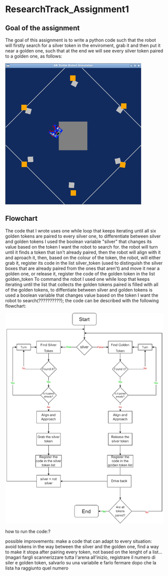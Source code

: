 # ResearchTrack_Assignment1

Goal of the assignment
---------------------------

The goal of this assignment is to write a python code such that the robot will firstly search for a silver token in the enviroment, grab it and then put it near a golden one, such that at the end we will see every silver token paired to a golden one, as follows:

![Final configuration](screenshot_fine.png)

Flowchart
---------------------------

The code that I wrote uses one while loop that keeps iterating until all six golden tokens are paired to every silver one, to differentiate between silver and golden tokens I used the boolean variable "silver" that changes its value based on the token I want the robot to search for.
 the robot will turn until it finds a token that isn't already paired, then the robot will align with it and aproach it, then, based on the colour of the token, the robot, will either grab it, register its code in the list silver_token (used to distinguish the silver boxes that are already paired from the ones that aren't) and move it near a golden one, or release it, register the code of the golden token in the list golden_token
To command the robot I used one while loop that keeps iterating until the list that collects the golden tokens paired is filled with all of the golden tokens, to diffentiate between silver and golden tokens is used a boolean variable that changes value based on the token I want the robot to search(??????????); the code can be described with the following flowchart:

![Code flowchart](FlowChartAssignment1.png)

how to run the code:?

possible improvements: make a code that can adapt to every situation: avoid tokens in the way between the silver and the golden one, find a way to make it stopa after pairing every token, not based on the lenght of a list... (magari fargli scannerizzare tutta l'arena all'inizio, registrare il numero di siler e golden token, salvarlo su una variabile e farlo fermare dopo che la lista ha raggiunto quel numero
